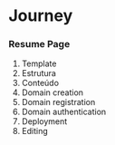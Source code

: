# Journey
### Resume Page
1. Template
2. Estrutura
3. Conteúdo
4. Domain creation
5. Domain registration
6. Domain authentication
7. Deployment
8. Editing
